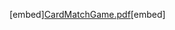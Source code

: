 [embed][CardMatchGame.pdf](https://github.com/batuhansolmaz/Card-Match-Game/files/11925490/CardMatchGame.pdf)[embed]
